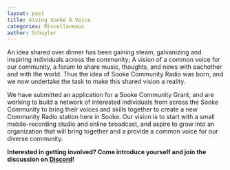 ```yaml
---
layout: post
title: Giving Sooke A Voice
categories: Miscellaneous
author: Schuyler
---
```


An idea shared over dinner has been gaining steam, galvanizing and inspiring individuals across the community; A vision of a common voice for our community, a forum to share music, thoughts, and news with eachother and with the world. Thus the idea of Sooke Community Radio was born, and we now undertake the task to make this shared vision a reality. 


We have submitted an application for a Sooke Community Grant, and are working to build a network of interested individuals from across the Sooke Community to bring their voices and skills together to create a new Community Radio station here in Sooke. Our vision is to start with a small mobile-recording studio and online broadcast, and aspire to grow into an organization that will bring together and a provide a common voice for our diverse community.


**Interested in getting involved? Come introduce yourself and join the discussion on [Discord](https://discord.gg/gWwQvrDs29)!**